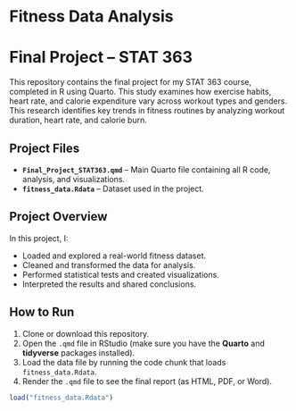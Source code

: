 # Fitness Data Analysis
# Final Project – STAT 363

This repository contains the final project for my STAT 363 course, completed in R using Quarto. This study examines how exercise habits, heart rate, and calorie expenditure vary across workout types and genders. This research identifies key trends in fitness routines by analyzing workout duration, heart rate, and calorie burn.

## Project Files

- **`Final_Project_STAT363.qmd`** – Main Quarto file containing all R code, analysis, and visualizations.
- **`fitness_data.Rdata`** – Dataset used in the project.

## Project Overview

In this project, I:
- Loaded and explored a real-world fitness dataset.
- Cleaned and transformed the data for analysis.
- Performed statistical tests and created visualizations.
- Interpreted the results and shared conclusions.

## How to Run

1. Clone or download this repository.
2. Open the `.qmd` file in RStudio (make sure you have the **Quarto** and **tidyverse** packages installed).
3. Load the data file by running the code chunk that loads `fitness_data.Rdata`.
4. Render the `.qmd` file to see the final report (as HTML, PDF, or Word).

```r
load("fitness_data.Rdata")
